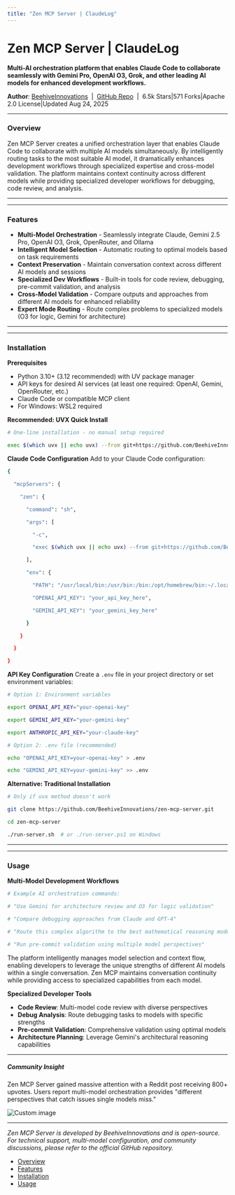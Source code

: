 ```yaml
---
title: "Zen MCP Server | ClaudeLog"
---
```


# Zen MCP Server | ClaudeLog

**Multi-AI orchestration platform that enables Claude Code to collaborate seamlessly with Gemini Pro, OpenAI O3, Grok, and other leading AI models for enhanced development workflows.**

**Author**: [BeehiveInnovations](https://github.com/BeehiveInnovations)  |  [GitHub Repo](https://github.com/BeehiveInnovations/zen-mcp-server)  |  6.5k Stars|571 Forks|Apache 2.0 License|Updated Aug 24, 2025

* * *

### Overview[​](#overview "Direct link to Overview")

Zen MCP Server creates a unified orchestration layer that enables Claude Code to collaborate with multiple AI models simultaneously. By intelligently routing tasks to the most suitable AI model, it dramatically enhances development workflows through specialized expertise and cross-model validation. The platform maintains context continuity across different models while providing specialized developer workflows for debugging, code review, and analysis.

* * *

* * *

### Features[​](#features "Direct link to Features")

-   **Multi-Model Orchestration** - Seamlessly integrate Claude, Gemini 2.5 Pro, OpenAI O3, Grok, OpenRouter, and Ollama
-   **Intelligent Model Selection** - Automatic routing to optimal models based on task requirements
-   **Context Preservation** - Maintain conversation context across different AI models and sessions
-   **Specialized Dev Workflows** - Built-in tools for code review, debugging, pre-commit validation, and analysis
-   **Cross-Model Validation** - Compare outputs and approaches from different AI models for enhanced reliability
-   **Expert Mode Routing** - Route complex problems to specialized models (O3 for logic, Gemini for architecture)

* * *

* * *

### Installation[​](#installation "Direct link to Installation")

**Prerequisites**

-   Python 3.10+ (3.12 recommended) with UV package manager
-   API keys for desired AI services (at least one required: OpenAI, Gemini, OpenRouter, etc.)
-   Claude Code or compatible MCP client
-   For Windows: WSL2 required

**Recommended: UVX Quick Install**

```bash
# One-line installation - no manual setup required

exec $(which uvx || echo uvx) --from git+https://github.com/BeehiveInnovations/zen-mcp-server.git zen-mcp-server

```

**Claude Code Configuration** Add to your Claude Code configuration:

```bash
{

  "mcpServers": {

    "zen": {

      "command": "sh",

      "args": [

        "-c",

        "exec $(which uvx || echo uvx) --from git+https://github.com/BeehiveInnovations/zen-mcp-server.git zen-mcp-server"

      ],

      "env": {

        "PATH": "/usr/local/bin:/usr/bin:/bin:/opt/homebrew/bin:~/.local/bin",

        "OPENAI_API_KEY": "your_api_key_here",

        "GEMINI_API_KEY": "your_gemini_key_here"

      }

    }

  }

}

```

**API Key Configuration** Create a `.env` file in your project directory or set environment variables:

```bash
# Option 1: Environment variables

export OPENAI_API_KEY="your-openai-key"

export GEMINI_API_KEY="your-gemini-key"

export ANTHROPIC_API_KEY="your-claude-key"

# Option 2: .env file (recommended)

echo "OPENAI_API_KEY=your-openai-key" > .env

echo "GEMINI_API_KEY=your-gemini-key" >> .env

```

**Alternative: Traditional Installation**

```bash
# Only if uvx method doesn't work

git clone https://github.com/BeehiveInnovations/zen-mcp-server.git

cd zen-mcp-server

./run-server.sh  # or ./run-server.ps1 on Windows

```

* * *

* * *

### Usage[​](#usage "Direct link to Usage")

**Multi-Model Development Workflows**

```bash
# Example AI orchestration commands:

# "Use Gemini for architecture review and O3 for logic validation"

# "Compare debugging approaches from Claude and GPT-4"

# "Route this complex algorithm to the best mathematical reasoning model"

# "Run pre-commit validation using multiple model perspectives"

```

The platform intelligently manages model selection and context flow, enabling developers to leverage the unique strengths of different AI models within a single conversation. Zen MCP maintains conversation continuity while providing access to specialized capabilities from each model.

**Specialized Developer Tools**

-   **Code Review**: Multi-model code review with diverse perspectives
-   **Debug Analysis**: Route debugging tasks to models with specific strengths
-   **Pre-commit Validation**: Comprehensive validation using optimal models
-   **Architecture Planning**: Leverage Gemini's architectural reasoning capabilities

* * *

##### Community Insight

Zen MCP Server gained massive attention with a Reddit post receiving 800+ upvotes. Users report multi-model orchestration provides "different perspectives that catch issues single models miss."

<img src="/img/discovery/024_excite.png" alt="Custom image" style="max-width: 165px; height: auto;" />

* * *

*Zen MCP Server is developed by BeehiveInnovations and is open-source. For technical support, multi-model configuration, and community discussions, please refer to the official GitHub repository.*

-   [Overview](#overview)
-   [Features](#features)
-   [Installation](#installation)
-   [Usage](#usage)